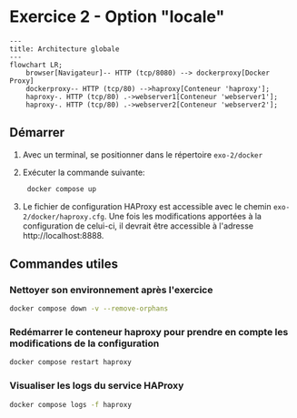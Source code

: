 # Exercice 2 - Option "locale"

```mermaid
---
title: Architecture globale
---
flowchart LR;
    browser[Navigateur]-- HTTP (tcp/8080) --> dockerproxy[Docker Proxy]
    dockerproxy-- HTTP (tcp/80) -->haproxy[Conteneur 'haproxy'];
    haproxy-. HTTP (tcp/80) .->webserver1[Conteneur 'webserver1'];
    haproxy-. HTTP (tcp/80) .->webserver2[Conteneur 'webserver2'];
```

## Démarrer

1. Avec un terminal, se positionner dans le répertoire `exo-2/docker`
2. Exécuter la commande suivante:

   ```bash
    docker compose up
   ```

3. Le fichier de configuration HAProxy est accessible avec le chemin `exo-2/docker/haproxy.cfg`. Une fois les modifications apportées à la configuration de celui-ci, il devrait être accessible à l'adresse http://localhost:8888.

## Commandes utiles

### Nettoyer son environnement après l'exercice

```bash
docker compose down -v --remove-orphans
```

### Redémarrer le conteneur haproxy pour prendre en compte les modifications de la configuration

```bash
docker compose restart haproxy
```

### Visualiser les logs du service HAProxy

```bash
docker compose logs -f haproxy
```
